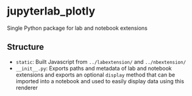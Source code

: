 # jupyterlab_plotly

Single Python package for lab and notebook extensions

## Structure

* `static`: Built Javascript from `../labextension/` and `../nbextension/`
* `__init__.py`: Exports paths and metadata of lab and notebook extensions and exports an optional `display` method that can be imported into a notebook and used to easily display data using this renderer
